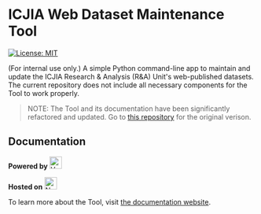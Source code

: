 # ICJIA Web Dataset Maintenance Tool

[![License: MIT](https://img.shields.io/badge/License-MIT-yellow.svg)](https://opensource.org/licenses/MIT)

(For internal use only.) A simple Python command-line app to maintain and update the ICJIA Research & Analysis (R&A) Unit's web-published datasets. The current repository does not include all necessary components for the Tool to work properly.

> NOTE: The Tool and its documentation have been significantly refactored and updated. Go to [this repository](https://github.com/bobaekang/cicjia-web-dataset-maintenance-tool/) for the original verison.

## Documentation

**Powered by** [<img alt="VuePress logo" src="https://vuepress.vuejs.org/hero.png" height="25">](https://vuepress.vuejs.org/)

**Hosted on** [<img alt="Netlify logo" src="https://cdn.netlify.com/15ecf59b59c9d04b88097c6b5d2c7e8a7d1302d0/1b6d6/img/press/logos/full-logo-light.svg" height="25">](https://www.netlify.com/)

To learn more about the Tool, visit [the documentation website](icjia-wdm-tool.netlify.com).
